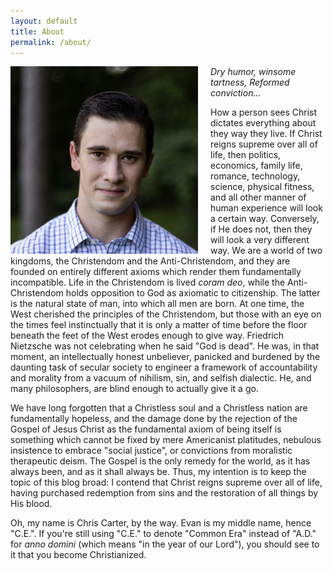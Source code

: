```yaml
---
layout: default
title: About
permalink: /about/
---
```


<img src="/assets/img/chris-carter-6847.jpg" style="width:300px; margin: 0px 20px 0px 0px;" align="left"> _Dry humor, winsome tartness, Reformed conviction..._

How a person sees Christ dictates everything about they way they live. If Christ reigns supreme over all of life, then politics, economics, family life, romance, technology, science, physical fitness, and all other manner of human experience will look a certain way. Conversely, if He does not, then they will look a very different way. We are a world of two kingdoms, the Christendom and the Anti-Christendom, and they are founded on entirely different axioms which render them fundamentally incompatible. Life in the Christendom is lived _coram deo_, while the Anti-Christendom holds opposition to God as axiomatic to citizenship. The latter is the natural state of man, into which all men are born. At one time, the West cherished the principles of the Christendom, but those with an eye on the times feel instinctually that it is only a matter of time before the floor beneath the feet of the West erodes enough to give way. Friedrich Nietzsche was not celebrating when he said "God is dead". He was, in that moment, an intellectually honest unbeliever, panicked and burdened by the daunting task of secular society to engineer a framework of accountability and morality from a vacuum of nihilism, sin, and selfish dialectic. He, and many philosophers, are blind enough to actually give it a go.

We have long forgotten that a Christless soul and a Christless nation are fundamentally hopeless, and the damage done by the rejection of the Gospel of Jesus Christ as the fundamental axiom of being itself is something which cannot be fixed by mere Americanist platitudes, nebulous insistence to embrace "social justice", or convictions from moralistic therapeutic deism. The Gospel is the only remedy for the world, as it has always been, and as it shall always be. Thus, my intention is to keep the topic of this blog broad: I contend that Christ reigns supreme over all of life, having purchased redemption from sins and the restoration of all things by His blood.

Oh, my name is Chris Carter, by the way. Evan is my middle name, hence "C.E.". If you're still using "C.E." to denote "Common Era" instead of "A.D." for _anno domini_ (which means "in the year of our Lord"), you should see to it that you become Christianized. 
